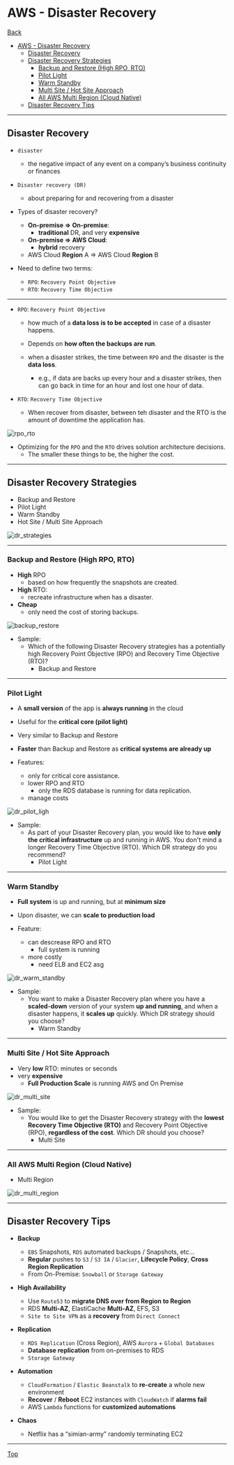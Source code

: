# AWS - Disaster Recovery

[Back](../index.md)

- [AWS - Disaster Recovery](#aws---disaster-recovery)
  - [Disaster Recovery](#disaster-recovery)
  - [Disaster Recovery Strategies](#disaster-recovery-strategies)
    - [Backup and Restore (High RPO, RTO)](#backup-and-restore-high-rpo-rto)
    - [Pilot Light](#pilot-light)
    - [Warm Standby](#warm-standby)
    - [Multi Site / Hot Site Approach](#multi-site--hot-site-approach)
    - [All AWS Multi Region (Cloud Native)](#all-aws-multi-region-cloud-native)
  - [Disaster Recovery Tips](#disaster-recovery-tips)

---

## Disaster Recovery

- `disaster`

  - the negative impact of any event on a company’s business continuity or finances

- `Disaster recovery (DR)`

  - about preparing for and recovering from a disaster

- Types of disaster recovery?

  - **On-premise => On-premise**:
    - **traditional** DR, and very **expensive**
  - **On-premise => AWS Cloud**:
    - **hybrid** recovery
  - AWS Cloud **Region** A => AWS Cloud **Region** B

- Need to define two terms:

  - `RPO`: `Recovery Point Objective`
  - `RTO`: `Recovery Time Objective`

---

- `RPO`: `Recovery Point Objective`

  - how much of a **data loss is to be accepted** in case of a disaster happens.
  - Depends on **how often the backups are run**.
  - when a disaster strikes, the time between `RPO` and the disaster is the **data loss**.

    - e.g., if data are backs up every hour and a disaster strikes, then can go back in time for an hour and lost one hour of data.

- `RTO`: `Recovery Time Objective`
  - When recover from disaster, between teh disaster and the RTO is the amount of downtime the application has.

![rpo_rto](./pic/rpo_rto.png)

- Optimizing for the `RPO` and the `RTO` drives solution architecture decisions.
  - The smaller these things to be, the higher the cost.

---

## Disaster Recovery Strategies

- Backup and Restore
- Pilot Light
- Warm Standby
- Hot Site / Multi Site Approach

![dr_strategies](./pic/dr_strategies.png)

---

### Backup and Restore (High RPO, RTO)

- **High** RPO
  - based on how frequently the snapshots are created.
- **High** RTO:
  - recreate infrastructure when has a disaster.
- **Cheap**
  - only need the cost of storing backups.

![backup_restore](./pic/backup_restore.png)

- Sample:
  - Which of the following Disaster Recovery strategies has a potentially high Recovery Point Objective (RPO) and Recovery Time Objective (RTO)?
    - Backup and Restore

---

### Pilot Light

- A **small version** of the app is **always running** in the cloud
- Useful for the **critical core (pilot light)**
- Very similar to Backup and Restore
- **Faster** than Backup and Restore as **critical systems are already up**

- Features:
  - only for critical core assistance.
  - lower RPO and RTO
    - only the RDS database is running for data replication.
  - manage costs

![dr_pilot_ligh](./pic/dr_pilot_ligh.png)

- Sample:
  - As part of your Disaster Recovery plan, you would like to have **only the critical infrastructure** up and running in AWS. You don't mind a longer Recovery Time Objective (RTO). Which DR strategy do you recommend?
    - Pilot Light

---

### Warm Standby

- **Full system** is up and running, but at **minimum size**
- Upon disaster, we can **scale to production load**

- Feature:
  - can descrease RPO and RTO
    - full system is running
  - more costly
    - need ELB and EC2 asg

![dr_warm_standby](./pic/dr_warm_standby.png)

- Sample:
  - You want to make a Disaster Recovery plan where you have a **scaled-down** version of your system **up and running**, and when a disaster happens, it **scales up** quickly. Which DR strategy should you choose?
    - Warm Standby

---

### Multi Site / Hot Site Approach

- Very **low** RTO: minutes or seconds
- very **expensive**
  - **Full Production Scale** is running AWS and On Premise

![dr_multi_site](./pic/dr_multi_site.png)

- Sample:
  - You would like to get the Disaster Recovery strategy with the **lowest Recovery Time Objective (RTO)** and Recovery Point Objective (RPO), **regardless of the cost**. Which DR should you choose?
    - Multi Site

---

### All AWS Multi Region (Cloud Native)

- Multi Region

![dr_multi_region](./pic/dr_multi_region.png)

---

## Disaster Recovery Tips

- **Backup**

  - `EBS` Snapshots, `RDS` automated backups / Snapshots, etc…
  - **Regular** pushes to `S3` / `S3 IA` / `Glacier`, **Lifecycle Policy**, **Cross Region Replication**
  - From On-Premise: `Snowball` or `Storage Gateway`

- **High Availability**

  - Use `Route53` to **migrate DNS over from Region to Region**
  - RDS **Multi-AZ**, ElastiCache **Multi-AZ**, EFS, S3
  - `Site to Site VPN` as a **recovery** from `Direct Connect`

- **Replication**

  - `RDS Replication` (Cross Region), AWS `Aurora` + `Global Databases`
  - **Database replication** from on-premises to RDS
  - `Storage Gateway`

- **Automation**

  - `CloudFormation` / `Elastic Beanstalk` to **re-create** a whole new environment
  - **Recover** / **Reboot** EC2 instances with `CloudWatch` if **alarms fail**
  - AWS `Lambda` functions for **customized automations**

- **Chaos**
  - Netflix has a “simian-army” randomly terminating EC2

---

[Top](#aws---disaster-recovery)
